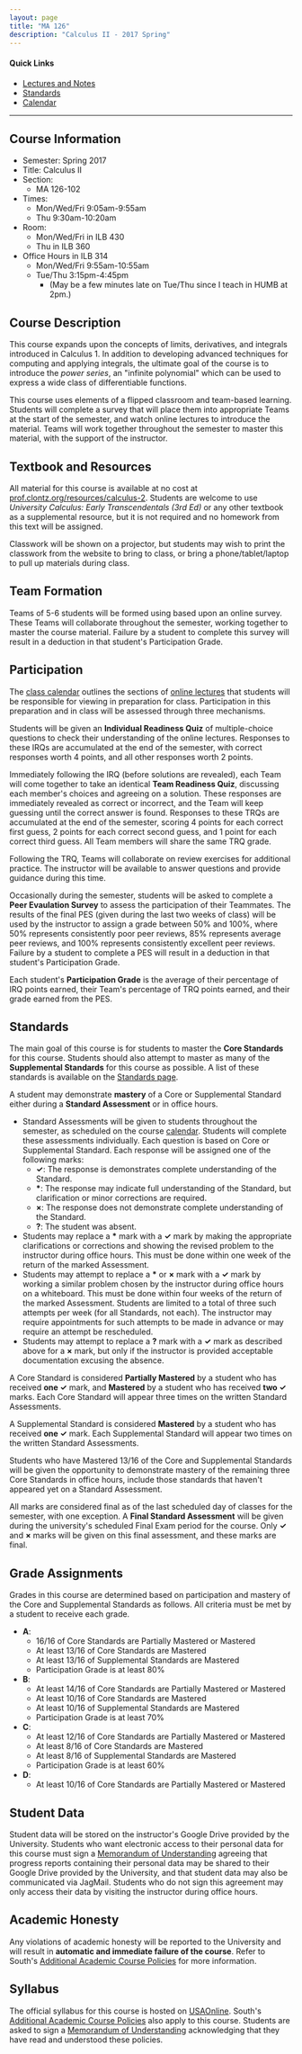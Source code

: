 ```yaml
---
layout: page
title: "MA 126"
description: "Calculus II - 2017 Spring"
---
```


#### Quick Links

- [Lectures and Notes][text]
- [Standards][standards]
- [Calendar][calendar]

---

## Course Information

* Semester: Spring 2017
* Title: Calculus II
* Section:
    * MA 126-102
* Times:
    * Mon/Wed/Fri 9:05am-9:55am
    * Thu 9:30am-10:20am
* Room:
    * Mon/Wed/Fri in ILB 430
    * Thu in ILB 360
* Office Hours in ILB 314
    * Mon/Wed/Fri 9:55am-10:55am
    * Tue/Thu 3:15pm-4:45pm
        * (May be a few minutes late on Tue/Thu since I teach in HUMB
          at 2pm.)


## Course Description

This course expands upon the concepts of limits, derivatives, and integrals
introduced in Calculus 1. In addition to developing advanced techniques
for computing and applying integrals, the ultimate goal of the course is
to introduce the *power series*, an "infinite polynomial" which can be used
to express a wide class of differentiable functions.

This course uses elements of a flipped classroom and team-based learning.
Students will
complete a survey that will place them into appropriate Teams at the
start of the semester, and watch online lectures to introduce the material.
Teams will work together throughout the semester to master this
material, with the support of the instructor.


## Textbook and Resources

All material for this course is available at no cost at
[prof.clontz.org/resources/calculus-2][text]. Students are welcome to use
*University Calculus: Early Transcendentals (3rd Ed)* or any other textbook
as a supplemental resource, but it is not required and no homework from
this text will be assigned.

Classwork will be shown on a projector, but students may wish to print
the classwork from the website to bring to class, or bring a
phone/tablet/laptop to pull up materials during class.


## Team Formation

Teams of 5-6 students will be formed using based upon an online survey.
These Teams will collaborate throughout the semester, working together to
master the course material. Failure by a student
to complete this survey will result
in a deduction in that student's Participation Grade.


## Participation

The [class calendar][calendar] outlines the
sections of [online lectures][text] that students will be responsible for
viewing in preparation for class. Participation in this preparation and
in class will be assessed through three mechanisms.

Students will be given an **Individual Readiness Quiz** of multiple-choice
questions to check their understanding
of the online lectures. Responses to these IRQs are accumulated at the end of
the semester, with correct responses worth 4 points, and all other responses
worth 2 points.

Immediately following the IRQ (before solutions are revealed),
each Team will come together to take an
identical **Team Readiness Quiz**, discussing each member's choices and
agreeing on a solution. These responses are immediately revealed as correct
or incorrect, and the Team will keep guessing until the correct answer is
found. Responses to these TRQs are accumulated at the end of the semester,
scoring 4 points for each correct first guess, 2 points for each correct
second guess, and 1 point for each correct third guess. All Team members
will share the same TRQ grade.

Following the TRQ, Teams will collaborate on review exercises for
additional practice. The instructor will be available to answer questions
and provide guidance during this time.

Occasionally during the semester, students will be asked to complete a
**Peer Evaulation Survey** to assess the participation of their Teammates.
The results of the final PES (given during the last two weeks of class)
will be used by the instructor to assign a grade
between 50% and 100%, where 50% represents consistently poor peer reviews,
85% represents average peer reviews, and 100% represents consistently excellent
peer reviews. Failure by a student
to complete a PES will result in a deduction in that
student's Participation Grade.

Each student's **Participation Grade** is the average of their percentage of IRQ
points earned, their Team's percentage of TRQ points earned, and their grade
earned from the PES.


## Standards

The main goal of this course is for students to master the
**Core Standards** for this course.
Students should also attempt to master as many of the
**Supplemental Standards** for this course as possible. A list of
these standards is available on the
[Standards page][standards].

A student may demonstrate **mastery** of a Core or Supplemental Standard
either during a **Standard Assessment** or in office hours.

* Standard Assessments will be given to students throughout the semester,
  as scheduled on the course [calendar][calendar]. Students will complete
  these assessments individually.
  Each question is based on Core or Supplemental Standard. Each response
  will be assigned one of the following marks:
    * **✓**: The response is demonstrates complete understanding of the Standard.
    * **\***: The response may indicate full understanding of the Standard,
      but clarification or minor corrections are required.
    * **×**: The response does not demonstrate complete understanding of the
      Standard.
    * **?**: The student was absent.
* Students may replace a **\*** mark with a **✓** mark by making the appropriate
  clarifications or corrections and showing the revised problem to the
  instructor during office hours. This must be done within one week
  of the return of the marked Assessment.
* Students may attempt to replace a **\*** or **×** mark with a
  **✓** mark by working a similar problem chosen by the instructor during office
  hours on a whiteboard. This must be done within four weeks of the return of
  the marked Assessment. Students are limited to a total of three such attempts
  per week (for all Standards, not each). The instructor may require
  appointments for such attempts to be made in advance or may require an
  attempt be rescheduled.
* Students may attempt to replace a **?** mark with a **✓** mark as described
  above for a **×** mark, but only if
  the instructor is provided acceptable documentation excusing the absence.

A Core Standard is considered **Partially Mastered** by a student who has
received **one ✓** mark, and **Mastered** by a student who has received
**two ✓** marks.
Each Core Standard will appear three times on the written
Standard Assessments.

A Supplemental Standard is considered **Mastered** by a
student who has received **one ✓** mark.
Each Supplemental Standard will appear two times on the written Standard
Assessments.

Students who have Mastered 13/16 of the Core and Supplemental Standards
will be given the opportunity to demonstrate mastery of the remaining three
Core Standards in office hours, include those standards that haven't appeared
yet on a Standard Assessment.

All marks are considered final as of the last scheduled day of classes for
the semester, with one exception. A **Final Standard Assessment** will be given
during the university's scheduled Final Exam period for the course.
Only **✓** and **×** marks will be given on this final assessment, and these
marks are final.




## Grade Assignments

Grades in this course are determined based on participation
and mastery of the Core and Supplemental Standards as follows.
All criteria must be met by a student to receive each grade.

* **A**:
    * 16/16 of Core Standards are Partially Mastered or Mastered
    * At least 13/16 of Core Standards are Mastered
    * At least 13/16 of Supplemental Standards are Mastered
    * Participation Grade is at least 80%
* **B**:
    * At least 14/16 of Core Standards are Partially Mastered or Mastered
    * At least 10/16 of Core Standards are Mastered
    * At least 10/16 of Supplemental Standards are Mastered
    * Participation Grade is at least 70%
* **C**:
    * At least 12/16 of Core Standards are Partially Mastered or Mastered
    * At least 8/16 of Core Standards are Mastered
    * At least 8/16 of Supplemental Standards are Mastered
    * Participation Grade is at least 60%
* **D**:
    * At least 10/16 of Core Standards are Partially Mastered or Mastered


## Student Data

Student data will be stored on the instructor's Google Drive provided by
the University. Students who want electronic access to their personal data
for this course must sign a [Memorandum of Understanding][memo] agreeing
that progress reports containing their personal data
may be shared to their Google Drive provided by the University, and that
student data may also be communicated via JagMail. Students who do not sign
this agreement may only access their data by visiting the instructor during
office hours.


## Academic Honesty

Any violations of academic honesty will be reported to the University
and will result in **automatic and immediate failure of the course**. Refer to
South's [Additional Academic Course Policies][usacoursepolicies] for
more information.


## Syllabus

The official syllabus for this course is hosted on [USAOnline][usaonline].
South's
[Additional Academic Course Policies][usacoursepolicies] also apply to this
course. Students are asked to sign a [Memorandum of Understanding][memo]
acknowledging that they have read and understood these policies.


[usaonline]: https://ecampus.southalabama.edu/portal/site/4eed09d5-644d-44ed-985f-de0673e68b1a

[usacoursepolicies]: https://www.southalabama.edu/departments/academicaffairs/resources/policies/additionalacademiccoursepolicies.pdf

[text]: /resources/calculus2/

[calendar]: /classes/2017/01/ma126/calendar/

[standards]: /classes/2017/01/ma126/standards/

[memo]: https://goo.gl/forms/eTJAPzwyLhVRsBcF3

